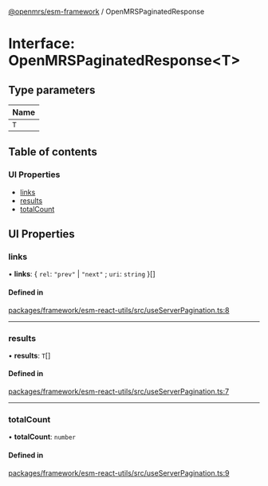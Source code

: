 [@openmrs/esm-framework](../API.md) / OpenMRSPaginatedResponse

# Interface: OpenMRSPaginatedResponse<T\>

## Type parameters

| Name |
| :------ |
| `T` |

## Table of contents

### UI Properties

- [links](OpenMRSPaginatedResponse.md#links)
- [results](OpenMRSPaginatedResponse.md#results)
- [totalCount](OpenMRSPaginatedResponse.md#totalcount)

## UI Properties

### links

• **links**: { `rel`: ``"prev"`` \| ``"next"`` ; `uri`: `string`  }[]

#### Defined in

[packages/framework/esm-react-utils/src/useServerPagination.ts:8](https://github.com/openmrs/openmrs-esm-core/blob/main/packages/framework/esm-react-utils/src/useServerPagination.ts#L8)

___

### results

• **results**: `T`[]

#### Defined in

[packages/framework/esm-react-utils/src/useServerPagination.ts:7](https://github.com/openmrs/openmrs-esm-core/blob/main/packages/framework/esm-react-utils/src/useServerPagination.ts#L7)

___

### totalCount

• **totalCount**: `number`

#### Defined in

[packages/framework/esm-react-utils/src/useServerPagination.ts:9](https://github.com/openmrs/openmrs-esm-core/blob/main/packages/framework/esm-react-utils/src/useServerPagination.ts#L9)
